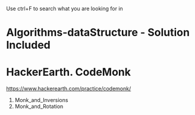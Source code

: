 Use ctrl+F to search what you are looking for in
# Algorithms-dataStructure - Solution Included
# HackerEarth. CodeMonk 
https://www.hackerearth.com/practice/codemonk/
1. Monk_and_Inversions
2. Monk_and_Rotation
